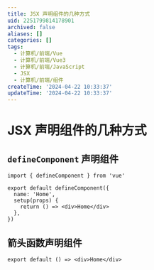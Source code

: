 ```yaml
---
title: JSX 声明组件的几种方式
uid: 2251799814178901
archived: false
aliases: []
categories: []
tags:
  - 计算机/前端/Vue
  - 计算机/前端/Vue3
  - 计算机/前端/JavaScript
  - JSX
  - 计算机/前端/组件
createTime: '2024-04-22 10:33:37'
updateTime: '2024-04-22 10:33:37'
---
```


# JSX 声明组件的几种方式

## `defineComponent` 声明组件

```tsx
import { defineComponent } from 'vue'

export default defineComponent({
  name: 'Home',
  setup(props) {
    return () => <div>Home</div>
  },
})
```

## 箭头函数声明组件

```tsx
export default () => <div>Home</div>
```
